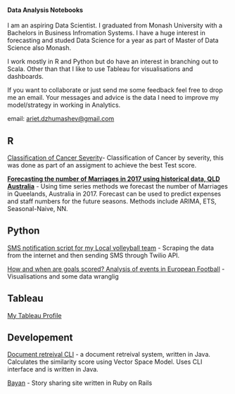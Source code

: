 
#### Data Analysis Notebooks

I am an aspiring Data Scientist. I graduated from Monash University with a Bachelors in Business Infromation Systems. I have a huge interest in forecasting and studed Data Science for a year as part of Master of Data Science also Monash.

I work mostly in R and Python but do have an interest in branching out to Scala. Other than that I like to use Tableau for visualisations and dashboards. 

If you want to collaborate or just send me some feedback feel free to drop me an email. Your messages and advice is the data I need to improve my model/strategy in working in Analytics. 



email: ariet.dzhumashev@gmail.com

## R

[Classification of Cancer Severity](https://github.com/arietd/dataAnalysis/blob/master/cancer_Stage_Classification.ipynb)- Classification of Cancer by severity, this was done as part of an assigment to achieve the best Test score.

**[Forecasting the number of Marriages in 2017 using historical data, QLD Australia](https://github.com/arietd/dataAnalysis/blob/master/Queensland_marriages_timeseries.ipynb)** - Using time series methods we forecast the number of Marriages in Queelands, Australia in 2017. Forecast can be used to predict expenses and staff numbers for the future seasons. Methods include ARIMA, ETS, Seasonal-Naive, NN. 




## Python

[SMS notification script for my Local volleyball team](https://github.com/arietd/dataAnalysis/blob/master/Vball_sms_msg_scraper.ipynb) - Scraping the data from the internet and then sending SMS through Twilio API.

[How and when are goals scored? Analysis of events in European Football](https://github.com/arietd/dataAnalysis/blob/master/footballing_events.ipynb) - Visualisations and some data wranglig 


## Tableau
[My Tableau Profile](https://public.tableau.com/profile/ariet.dzhumashev1262#!/)

## Developement

[Document retreival CLI](https://github.com/arietd/VectorSpaceIR) - a document retreival system, written in Java. Calculates the similarity score using Vector Space Model. Uses CLI interface and is written in Java.

[Bayan](https://github.com/arietd/Bayan) - Story sharing site written in Ruby on Rails

